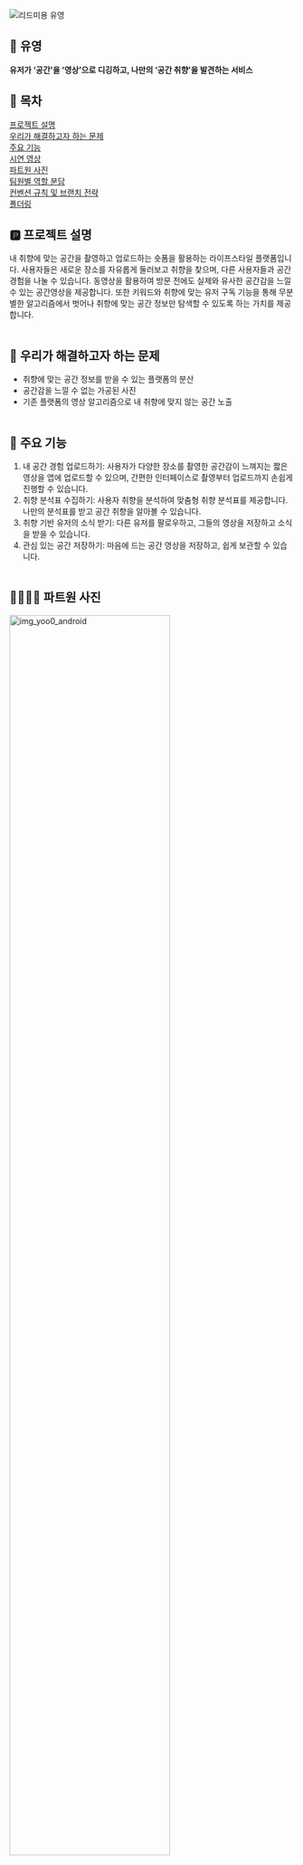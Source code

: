 ![리드미용 유영](https://github.com/Team-Recordy/Recordy-Android/assets/109855280/6eb852d9-2a07-4426-bc09-1b8c6dc982b2) </br>

## 🌊 유영
**유저가 ‘공간’을 ‘영상’으로 디깅하고, 나만의 ‘공간 취향’을 발견하는 서비스**

## 🔢 목차
[프로젝트 설명](#프로젝트-설명) </br>
[우리가 해결하고자 하는 문제](#-우리가-해결하고자-하는-문제)</br>
[주요 기능](#주요-기능)</br>
[시연 영상](#시연-영상) </br>
[파트원 사진](#파트원-사진) </br>
[팀원별 역할 분담](#팀원별-역할-분담) </br>
[컨벤션 규칙 및 브랜치 전략](#컨벤션-규칙-및-브랜치-전략) </br>
[폴더링](#폴더링) </br>

## 🅿️ 프로젝트 설명 
내 취향에 맞는 공간을 촬영하고 업로드하는 숏폼을 활용하는 라이프스타일 플랫폼입니다. 사용자들은 새로운 장소를 자유롭게 둘러보고 취향을 찾으며, 다른 사용자들과 공간 경험을 나눌 수 있습니다. 동영상을 활용하여 방문 전에도 실제와 유사한 공간감을 느낄 수 있는 공간영상을 제공합니다. 또한 키워드와 취향에 맞는 유저 구독 기능을 통해 무분별한 알고리즘에서 벗어나 취향에 맞는 공간 정보만 탐색할 수 있도록 하는 가치를 제공합니다.</br></br>


## 🪼 우리가 해결하고자 하는 문제
- 취향에 맞는 공간 정보를 받을 수 있는 플랫폼의 분산</br>
- 공간감을 느낄 수 없는 가공된 사진</br>
- 기존 플랫폼의 영상 알고리즘으로 내 취향에 맞지 않는 공간 노출 </br></br>


## 📍 주요 기능 
1. 내 공간 경험 업로드하기: 사용자가 다양한 장소를 촬영한 공간감이 느껴지는 짧은 영상을 앱에 업로드할 수 있으며, 간편한 인터페이스로 촬영부터 업로드까지 손쉽게 진행할 수 있습니다.</br>
2. 취향 분석표 수집하기: 사용자 취향을 분석하여 맞춤형 취향 분석표를 제공합니다. 나만의 분석표를 받고 공간 취향을 알아볼 수 있습니다.</br>
3. 취향 기반 유저의 소식 받기: 다른 유저를 팔로우하고, 그들의 영상을 저장하고 소식을 받을 수 있습니다.</br>
4. 관심 있는 공간 저장하기: 마음에 드는 공간 영상을 저장하고, 쉽게 보관할 수 있습니다. </br></br>


## 👨‍👩‍👧‍👦 파트원 사진
<img src="https://github.com/user-attachments/assets/cdbffa93-533f-4ddc-b0aa-197604589988" alt="img_yoo0_android" style="width: 75%;">




## 👤 팀원별 역할 분담
|<img src="https://avatars.githubusercontent.com/u/113014331?v=4" width="128" />|<img src="https://avatars.githubusercontent.com/u/75840431?v=4" width="128" />|<img src="https://avatars.githubusercontent.com/u/93514333?v=4" width="128" />|<img src="https://avatars.githubusercontent.com/u/109855280?v=4" width="128" />|<img src="https://avatars.githubusercontent.com/u/102652293?v=4" width="128"/>|
|:---------:|:---------:|:---------:|:---------:|:---------:|
|[👑우상욱](https://github.com/Sangwook123)|[김명석](https://github.com/cacaocoffee)|[이삭](https://github.com/lsakee)|[이나경](https://github.com/nagaeng)|[윤서희](https://github.com/seohee0925)|
| `홈, 영상` | `로그인` | `기록` | `프로필` | `팔로잉/팔로워, 상대` | </br>




## ❗ 컨벤션 규칙 및 브랜치 전략

**깃 컨벤션:**  [Git Convention](https://bohyunnkim.notion.site/Git-Convention-d384b7b4b6c149009a88ec5409a9c694?pvs=74) </br>
**코드 컨벤션:**  [Code Convention](https://bohyunnkim.notion.site/Code-Convention-bc2e0e1601554f2792131c3942984dec) </br>
**브랜치 전략:**  [Branch Strategy](https://bohyunnkim.notion.site/Branch-Strategy-9d989f5c36ca44ffaae40e436056f966) </br></br>


## 🗂️ 폴더링

```bash
├── Recordy
├── 📁 app
├── 📁 build-logic
│   ├── 📁 convention
├── 📁 core
│   ├── 🗂️ buildconfig
│   ├── 🗂️ common
│   ├── 🗂️ datastore
│   ├── 🗂️ model
│   ├── 🗂️ network
│   ├── 🗂️ ui
│   ├── 🗂️ designsystem
├── 📁 data
│   ├── 🗂️ recordy
├── 📁 local
│   ├── 🗂️ recordy
├── 📁 remote
│   ├── 🗂️ recordy
├── 📁 domain
│   ├── 🗂️ recordy
├── 📁 feature
│   ├── 🗂️ navigator
│   ├── 🗂️ home
│   ├── 🗂️ login
│   ├── 🗂️ mypage
│   ├── 🗂️ profile
│   ├── 🗂️ upload
│   ├── 🗂️ video
├── 📁 gradle
│   ├──  libs.versions.toml
```

